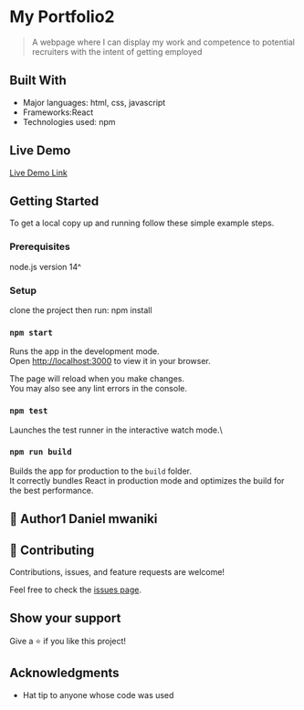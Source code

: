 
# My Portfolio2

> A webpage where I can display my work and competence to potential recruiters with the intent of getting employed


## Built With

- Major languages: html, css, javascript
- Frameworks:React
- Technologies used: npm

## Live Demo

[Live Demo Link](https://)


## Getting Started


To get a local copy up and running follow these simple example steps.

### Prerequisites
node.js version 14^

### Setup
clone the project then run: npm install

### `npm start`

Runs the app in the development mode.\
Open [http://localhost:3000](http://localhost:3000) to view it in your browser.

The page will reload when you make changes.\
You may also see any lint errors in the console.

### `npm test`

Launches the test runner in the interactive watch mode.\


### `npm run build`

Builds the app for production to the `build` folder.\
It correctly bundles React in production mode and optimizes the build for the best performance.


👤 **Author1**
Daniel mwaniki
-
## 🤝 Contributing

Contributions, issues, and feature requests are welcome!

Feel free to check the [issues page](../../issues/).

## Show your support

Give a ⭐️ if you like this project!

## Acknowledgments

- Hat tip to anyone whose code was used